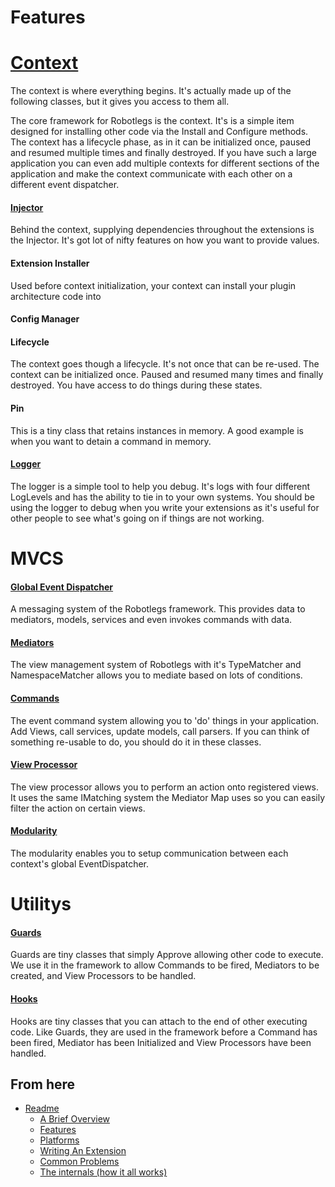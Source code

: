 
Features
========

[Context](./features/Context.md)
=========

The context is where everything begins. It's actually made up of the following classes, but it gives you access to them all.

The core framework for Robotlegs is the context. It's is a simple item designed for installing other code via the Install and Configure methods.
The context has a lifecycle phase, as in it can be initialized once, paused and resumed multiple times and finally destroyed.
If you have such a large application you can even add multiple contexts for different sections of the application and make the context communicate with each other on a different event dispatcher.

#### [Injector](./features/Injector.md)

Behind the context, supplying dependencies throughout the extensions is the Injector.
It's got lot of nifty features on how you want to provide values.

#### Extension Installer

Used before context initialization, your context can install your plugin architecture code into 

#### Config Manager



#### Lifecycle

The context goes though a lifecycle. It's not once that can be re-used. The context can be initialized once. Paused and resumed many times and finally destroyed. You have access to do things during these states.

#### Pin

This is a tiny class that retains instances in memory. A good example is when you want to detain a command in memory.

#### [Logger](./features/Logger.md)

The logger is a simple tool to help you debug. It's logs with four different LogLevels and has the ability to tie in to your own systems.
You should be using the logger to debug when you write your extensions as it's useful for other people to see what's going on if things are not working.


MVCS
====

#### [Global Event Dispatcher](./features/GlobalEventDispatcher.md)

A messaging system of the Robotlegs framework. This provides data to mediators, models, services and even invokes commands with data.

#### [Mediators](./features/Mediators.md)

The view management system of Robotlegs with it's TypeMatcher and NamespaceMatcher allows you to mediate based on lots of conditions.

#### [Commands](./features/Commands.md)

The event command system allowing you to 'do' things in your application. Add Views, call services, update models, call parsers. If you can think of something re-usable to do, you should do it in these classes.

#### [View Processor](./features/ViewProcessor.md)

The view processor allows you to perform an action onto registered views. It uses the same IMatching system the Mediator Map uses so you can easily filter the action on certain views.

#### [Modularity](./features/Modularity.md)

The modularity enables you to setup communication between each context's global EventDispatcher.

Utilitys
========

#### [Guards](./features/Guards.md)

Guards are tiny classes that simply Approve allowing other code to execute. We use it in the framework to allow Commands to be fired, Mediators to be created, and View Processors to be handled.

#### [Hooks](./features/Hooks.md)

Hooks are tiny classes that you can attach to the end of other executing code.
Like Guards, they are used in the framework before a Command has been fired, Mediator has been Initialized and View Processors have been handled.



From here
------------

* [Readme](../README.md)
	* [A Brief Overview](./ABriefOverview.md)
	* [Features](./Features.md)
	* [Platforms](./Platforms.md)
	* [Writing An Extension](./WritingAnExtension.md)
	* [Common Problems](./CommonProblems.md)
	* [The internals (how it all works)](./TheInternals.md)